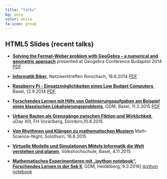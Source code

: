 ```yaml
---
title: "talks"
bg: posy
color: white
fa-icon: group
---
```


## HTML5 Slides (recent talks)

- **[Solving the Fermat-Weber problem with GeoGebra – a numerical and geometric approach](presentations/Budapest2014/index.html)** presented at Geogebra Conference Budapest 2014 [PDF](presentations/Budapest2014/slides_Fermat-Weber.pdf)

- **[Informatik Biber](presentations/InformatikBiber/index.html)**, Netzwerktreffen Rorschach, 18.6.2014 [PDF](presentations/InformatikBiber/print/Informatik-Biber.pdf)

- **[Raspberry Pi - Einsatzmöglichkeiten eines Low Budget Computers](presentations/raspberrypi/)**, Basel, 12.9.2014 [PDF](presentations/raspberrypi/Folien.pdf)
            
 
 - **[Forschendes Lernen mit Hilfe von Optimierungsaufgaben am Beispiel eines klassischen Lokalisierungsproblems](presentations/GDM2015/)**, GDM, Basel, 11.2.2015 [PDF](presentations/GDM2015/FermatProblem.pdf)

 - **[Urbane Bauten als Grenzgänge zwischen Fiktion und Wirklichkeit](presentations/udayxiii/)**, uDay XIII, FH Vorarlberg, Dornbirn,10.6.2015

- **[Von Rhythmen und Klängen
zu mathematischen Mustern](presentations/mathnight2015/)** Math-Science-Night, Solothurn, 18.8.2015


 - **[Virtuelle Modelle und Simulationen Mittels Informatik die Welt verstehen und planen](presentations/simulation/simulation_reveal_final.html)**, Volkshochschule, Basel, 4.11.2015
            
- **[Mathematisches Experimentieren mit „ipython notebook“, Forschendes Lernen in der Sek II](presentations/GDM2016/index.html)**, GDM, Heidelberg, 9.3.2016] [ipython notebook](https://github.com/mgje/PIUMP/blob/master/GDM2016/Ping_Pong.ipynb)
             